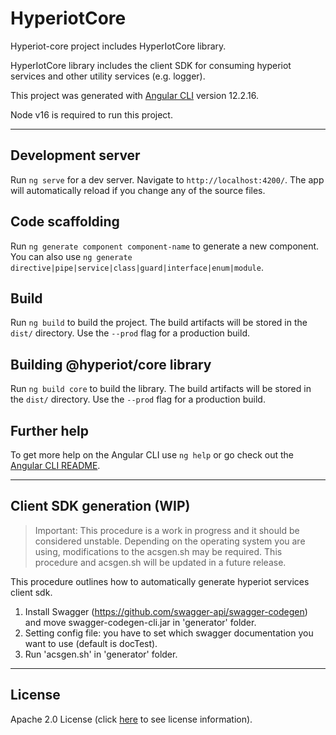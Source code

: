 # HyperiotCore

Hyperiot-core project includes HyperIotCore library.

HyperIotCore library includes the client SDK for consuming hyperiot services and other utility services (e.g. logger).

This project was generated with [Angular CLI](https://github.com/angular/angular-cli) version 12.2.16.

Node v16 is required to run this project.

---

## Development server

Run `ng serve` for a dev server. Navigate to `http://localhost:4200/`. The app will automatically reload if you change any of the source files.

## Code scaffolding

Run `ng generate component component-name` to generate a new component. You can also use `ng generate directive|pipe|service|class|guard|interface|enum|module`.

## Build

Run `ng build` to build the project. The build artifacts will be stored in the `dist/` directory. Use the `--prod` flag for a production build.

## Building @hyperiot/core library

Run `ng build core` to build the library. The build artifacts will be stored in the `dist/` directory. Use the `--prod` flag for a production build.

## Further help

To get more help on the Angular CLI use `ng help` or go check out the [Angular CLI README](https://github.com/angular/angular-cli/blob/master/README.md).

---
## Client SDK generation (WIP)

>Important: This procedure is a work in progress and it should be considered unstable. Depending on the operating system you are using, modifications to the acsgen.sh may be required. This procedure and acsgen.sh  will be updated in a future release.

This procedure outlines how to automatically generate hyperiot services client sdk.

1. Install Swagger (https://github.com/swagger-api/swagger-codegen) and move swagger-codegen-cli.jar in 'generator' folder.
2. Setting config file: you have to set which swagger documentation you want to use (default is docTest).
3. Run 'acsgen.sh' in 'generator' folder.

---
## License

Apache 2.0 License (click [here](./License.MD) to see license information).
